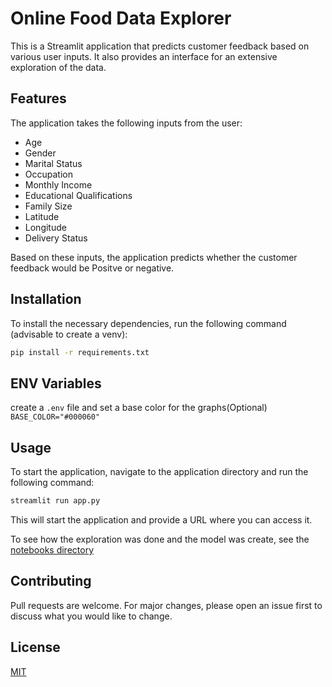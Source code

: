 # Online Food Data Explorer

This is a Streamlit application that predicts customer feedback  based on various user inputs. It also provides an interface for an extensive exploration of the data.

## Features

The application takes the following inputs from the user:

- Age
- Gender
- Marital Status
- Occupation
- Monthly Income
- Educational Qualifications
- Family Size
- Latitude
- Longitude
- Delivery Status

Based on these inputs, the application predicts whether the customer feedback would be Positve or negative.

## Installation

To install the necessary dependencies, run the following command (advisable to create a venv):

```bash
pip install -r requirements.txt
```

## ENV Variables
create a `.env` file and set a base color for the graphs(Optional)
`BASE_COLOR="#000060"`

## Usage

To start the application, navigate to the application directory and run the following command:

```bash
streamlit run app.py
```

This will start the application and provide a URL where you can access it.

To see how the exploration was done and the model was create, see the [notebooks directory](notebooks)

## Contributing

Pull requests are welcome. For major changes, please open an issue first to discuss what you would like to change.

## License

[MIT](https://choosealicense.com/licenses/mit/)
